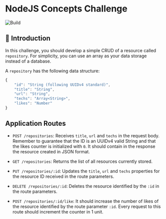 # NodeJS Concepts Challenge

![Build](https://github.com/cjcbusatto/rocketseat-studies-node-concepts/workflows/Node%20Concepts%20Challenge/badge.svg?branch=master)

## 🚀 Introduction

In this challenge, you should develop a simple CRUD of a resource called `repository`. 
For simplicity, you can use an array as your data storage instead of a database.

A `repository` has the following data structure:

```js
{
    "id": "String (following UUIDv4 standard)",
    "title": "String",
    "url": "String",
    "techs": "Array<String>",
    "likes": "Number"
}
```

## Application Routes

- `POST /repositories`: Receives `title`, `url` and `techs` in the request body. Remember to guarantee that the ID is an UUIDv4 valid String and that the likes counter is initialized with `0`. It should contain in the response the resource created in JSON format.

- `GET /repositories`: Returns the list of all resources currently stored.

- `PUT /repositories/:id`: Updates the `title`, `url` and `techs` properties for the resource ID received in the route parameters.

- `DELETE /repositories/:id`: Deletes the resource identified by the `:id` in the route parameters.

- `POST /repositories/:id/like`: It should increase the number of likes of the resource identified by the route parameter `:id`. Every request to this route should increment the counter in 1 unit.
